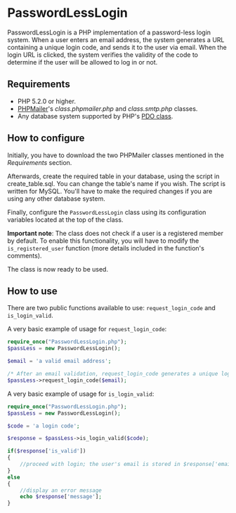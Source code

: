 # PasswordLessLogin

PasswordLessLogin is a PHP implementation of a password-less login system. When a user enters an email address, the system generates a URL containing a unique login code, and sends it to the user via email. When the login URL is clicked, the system verifies the validity of the code to determine if the user will be allowed to log in or not.

## Requirements

* PHP 5.2.0 or higher.
* [PHPMailer](https://github.com/Synchro/PHPMailer)'s *class.phpmailer.php* and *class.smtp.php* classes.
* Any database system supported by PHP's [PDO class](http://www.php.net/manual/en/class.pdo.php).

## How to configure

Initially, you have to download the two PHPMailer classes mentioned in the *Requirements* section.

Afterwards, create the required table in your database, using the script in create_table.sql. You can change the table's name if you wish. The script is written for MySQL. You'll have to make the required changes if you are using any other database system.

Finally, configure the `PasswordLessLogin` class using its configuration variables located at the top of the class.

**Important note**: The class does not check if a user is a registered member by default. To enable this functionality, you will have to modify the `is_registered_user` function (more details included in the function's comments).

The class is now ready to be used.

## How to use

There are two public functions available to use: `request_login_code` and `is_login_valid`.

A very basic example of usage for `request_login_code`:

```php
require_once("PasswordLessLogin.php");
$passLess = new PasswordLessLogin();

$email = 'a valid email address';

/* After an email validation, request_login_code generates a unique login code, and sends it to the provided email */
$passLess->request_login_code($email);
```

A very basic example of usage for `is_login_valid`:

```php
require_once("PasswordLessLogin.php");
$passLess = new PasswordLessLogin();

$code = 'a login code';

$response = $passLess->is_login_valid($code);

if($response['is_valid'])
{
	//proceed with login; the user's email is stored in $response['email']
}
else
{ 
	//display an error message
	echo $response['message'];
}
```